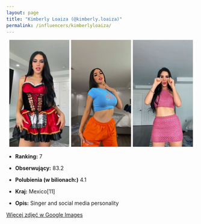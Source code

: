 ```yaml
---
layout: page
title: "Kimberly Loaiza (@kimberly.loaiza)"
permalink: /influencers/kimberlyloaiza/
---
```


![Kimberly Loaiza](/assets/influencers/kimberlyloaiza.jpg)

- **Ranking:** 7
- **Obserwujący:** 83.2
- **Polubienia (w bilionach:)** 4.1
- **Kraj:** Mexico[11]

- **Opis:** Singer and social media personality

[Więcej zdjęć w Google Images](https://www.google.com/search?tbm=isch&q=Kimberly+Loaiza+TikTok)

